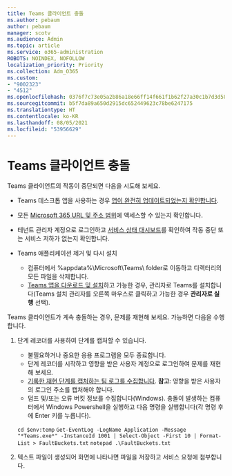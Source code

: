 ```yaml
---
title: Teams 클라이언트 충돌
ms.author: pebaum
author: pebaum
manager: scotv
ms.audience: Admin
ms.topic: article
ms.service: o365-administration
ROBOTS: NOINDEX, NOFOLLOW
localization_priority: Priority
ms.collection: Adm_O365
ms.custom:
- "9002323"
- "4512"
ms.openlocfilehash: 0376f7c73e05a2b86a18e66ff14f661f1b62f27a30c1b7d3d5890c64621d7f5a
ms.sourcegitcommit: b5f7da89a650d2915dc652449623c78be6247175
ms.translationtype: HT
ms.contentlocale: ko-KR
ms.lasthandoff: 08/05/2021
ms.locfileid: "53956629"
---
```

# <a name="teams-client-crashing"></a>Teams 클라이언트 충돌

Teams 클라이언트의 작동이 중단되면 다음을 시도해 보세요.

- Teams 데스크톱 앱을 사용하는 경우 [앱이 완전히 업데이트되었는지 확인합니다](https://support.office.com/article/Update-Microsoft-Teams-535a8e4b-45f0-4f6c-8b3d-91bca7a51db1).

- 모든 [Microsoft 365 URL 및 주소 범위](/microsoftteams/connectivity-issues)에 액세스할 수 있는지 확인합니다.

- 테넌트 관리자 계정으로 로그인하고 [서비스 상태 대시보드](/office365/enterprise/view-service-health)를 확인하여 작동 중단 또는 서비스 저하가 없는지 확인합니다.

- Teams 애플리케이션 제거 및 다시 설치
    - 컴퓨터에서 %appdata%\Microsoft\Teams\ folder로 이동하고 디렉터리의 모든 파일을 삭제합니다.
    - [Teams 앱을 다운로드 및 설치](https://www.microsoft.com/microsoft-teams/download-app)하고 가능한 경우, 관리자로 Teams를 설치합니다(Teams 설치 관리자를 오른쪽 마우스로 클릭하고 가능한 경우 **관리자로 실행** 선택).

Teams 클라이언트가 계속 충돌하는 경우, 문제를 재현해 보세요. 가능하면 다음을 수행합니다.

1. 단계 레코더를 사용하여 단계를 캡처할 수 있습니다.
    - 불필요하거나 중요한 응용 프로그램을 모두 종료합니다.
    - 단계 레코더를 시작하고 영향을 받은 사용자 계정으로 로그인하여 문제를 재현해 보세요.
    - [기록한 재현 단계를 캡처하는 팀 로그를 수집합니다](/microsoftteams/log-files). **참고**: 영향을 받은 사용자의 로그인 주소를 캡처해야 합니다.
    - 덤프 및/또는 오류 버킷 정보를 수집합니다(Windows). 충돌이 발생하는 컴퓨터에서 Windows Powershell을 실행하고 다음 명령을 실행합니다(각 명령 후에 Enter 키를 누릅니다).

    `cd $env:temp` `Get-EventLog -LogName Application -Message "*Teams.exe*" -InstanceId 1001 | Select-Object -First 10 | Format-List > FaultBuckets.txt`
    `notepad .\FaultBuckets.txt`
    
2. 텍스트 파일이 생성되어 화면에 나타나면 파일을 저장하고 서비스 요청에 첨부합니다. 
